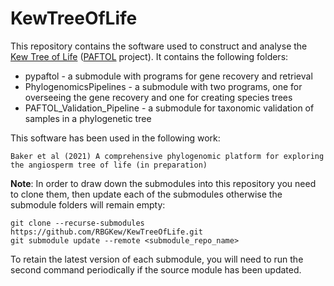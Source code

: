 # KewTreeOfLife

This repository contains the software used to construct and analyse the [Kew Tree of Life](https://treeoflife.kew.org/) ([PAFTOL](https://www.kew.org/science/our-science/projects/plant-and-fungal-trees-of-life)
 project). It contains the following folders:
* pypaftol - a submodule with programs for gene recovery and retrieval
* PhylogenomicsPipelines - a submodule with two programs, one for overseeing the gene recovery and one for creating species trees
* PAFTOL_Validation_Pipeline - a submodule for taxonomic validation of samples in a phylogenetic tree

This software has been used in the following work:
```
Baker et al (2021) A comprehensive phylogenomic platform for exploring the angiosperm tree of life (in preparation)
``` 

<b>Note</b>: In order to draw down the submodules into this repository you need to clone them, then update each of the submodules otherwise the submodule folders will remain empty:
```
git clone --recurse-submodules https://github.com/RBGKew/KewTreeOfLife.git
git submodule update --remote <submodule_repo_name>
```
To retain the latest version of each submodule, you will need to run the second command periodically if the source module has been updated. 

